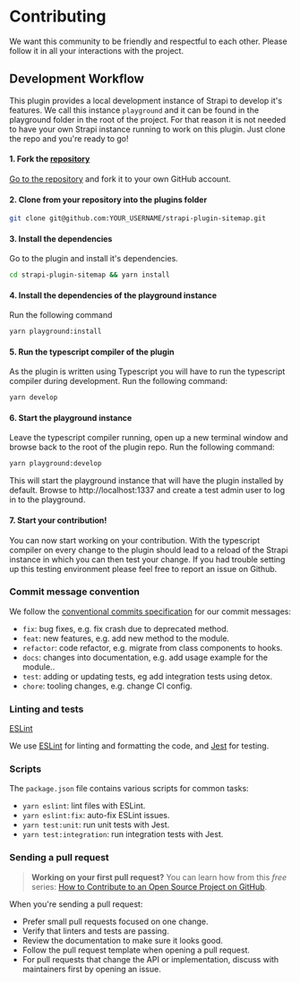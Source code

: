 # Contributing

We want this community to be friendly and respectful to each other. Please follow it in all your interactions with the project.

## Development Workflow

This plugin provides a local development instance of Strapi to develop it's features. We call this instance `playground` and it can be found in the playground folder in the root of the project. For that reason it is not needed to have your own Strapi instance running to work on this plugin. Just clone the repo and you're ready to go!

#### 1. Fork the [repository](https://github.com/boazpoolman/strapi-plugin-sitemap)

[Go to the repository](https://github.com/boazpoolman/strapi-plugin-sitemap) and fork it to your own GitHub account.

#### 2. Clone from your repository into the plugins folder

```bash
git clone git@github.com:YOUR_USERNAME/strapi-plugin-sitemap.git
```

#### 3. Install the dependencies

Go to the plugin and install it's dependencies.

```bash
cd strapi-plugin-sitemap && yarn install
```

#### 4. Install the dependencies of the playground instance

Run the following command

```bash
yarn playground:install
```

#### 5. Run the typescript compiler of the plugin 

As the plugin is written using Typescript you will have to run the typescript compiler during development. Run the following command:

```bash
yarn develop
```

#### 6. Start the playground instance

Leave the typescript compiler running, open up a new terminal window and browse back to the root of the plugin repo. Run the following command:

```bash
yarn playground:develop
```

This will start the playground instance that will have the plugin installed by default. Browse to http://localhost:1337 and create a test admin user to log in to the playground.

#### 7. Start your contribution!

You can now start working on your contribution. With the typescript compiler on every change to the plugin should lead to a reload of the Strapi instance in which you can then test your change. If you had trouble setting up this testing environment please feel free to report an issue on Github.

### Commit message convention

We follow the [conventional commits specification](https://www.conventionalcommits.org/en) for our commit messages:

- `fix`: bug fixes, e.g. fix crash due to deprecated method.
- `feat`: new features, e.g. add new method to the module.
- `refactor`: code refactor, e.g. migrate from class components to hooks.
- `docs`: changes into documentation, e.g. add usage example for the module..
- `test`: adding or updating tests, eg add integration tests using detox.
- `chore`: tooling changes, e.g. change CI config.

### Linting and tests

[ESLint](https://eslint.org/)

We use [ESLint](https://eslint.org/) for linting and formatting the code, and [Jest](https://jestjs.io/) for testing.

### Scripts

The `package.json` file contains various scripts for common tasks:

- `yarn eslint`: lint files with ESLint.
- `yarn eslint:fix`: auto-fix ESLint issues.
- `yarn test:unit`: run unit tests with Jest.
- `yarn test:integration`: run integration tests with Jest.

### Sending a pull request

> **Working on your first pull request?** You can learn how from this _free_ series: [How to Contribute to an Open Source Project on GitHub](https://egghead.io/series/how-to-contribute-to-an-open-source-project-on-github).

When you're sending a pull request:

- Prefer small pull requests focused on one change.
- Verify that linters and tests are passing.
- Review the documentation to make sure it looks good.
- Follow the pull request template when opening a pull request.
- For pull requests that change the API or implementation, discuss with maintainers first by opening an issue.
